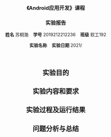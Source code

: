 <center>
    <h3>《Android应用开发》课程</h3>  
    <h3>实验报告</h3>
    <p>
        <strong>姓名</strong> 苏桐渤 &ensp; 
        <strong>学号</strong> 2019212212236 &ensp; 
        <strong>班级</strong> 软工192
    </p>
    <p>
        <strong>实验名称</strong> &ensp;
        <strong>实验日期</strong> 2021/
    </p>

​    

## 实验目的






## 实验内容和要求







## 实验过程及运行结果







## 问题分析与总结






